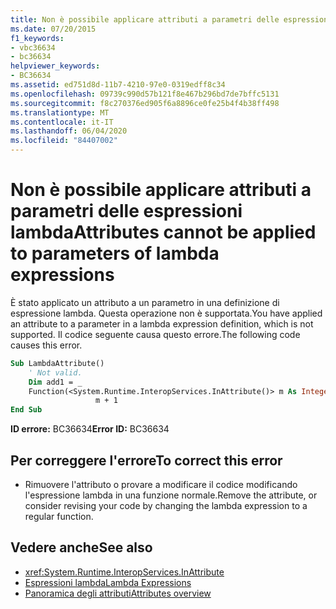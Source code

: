 ```yaml
---
title: Non è possibile applicare attributi a parametri delle espressioni lambda
ms.date: 07/20/2015
f1_keywords:
- vbc36634
- bc36634
helpviewer_keywords:
- BC36634
ms.assetid: ed751d8d-11b7-4210-97e0-0319edff8c34
ms.openlocfilehash: 09739c990d57b121f8e467b296bd7de7bffc5131
ms.sourcegitcommit: f8c270376ed905f6a8896ce0fe25b4f4b38ff498
ms.translationtype: MT
ms.contentlocale: it-IT
ms.lasthandoff: 06/04/2020
ms.locfileid: "84407002"
---
```

# <a name="attributes-cannot-be-applied-to-parameters-of-lambda-expressions"></a><span data-ttu-id="b4060-102">Non è possibile applicare attributi a parametri delle espressioni lambda</span><span class="sxs-lookup"><span data-stu-id="b4060-102">Attributes cannot be applied to parameters of lambda expressions</span></span>
<span data-ttu-id="b4060-103">È stato applicato un attributo a un parametro in una definizione di espressione lambda. Questa operazione non è supportata.</span><span class="sxs-lookup"><span data-stu-id="b4060-103">You have applied an attribute to a parameter in a lambda expression definition, which is not supported.</span></span> <span data-ttu-id="b4060-104">Il codice seguente causa questo errore.</span><span class="sxs-lookup"><span data-stu-id="b4060-104">The following code causes this error.</span></span>  
  
```vb  
Sub LambdaAttribute()  
    ' Not valid.  
    Dim add1 = _  
    Function(<System.Runtime.InteropServices.InAttribute()> m As Integer) _  
                   m + 1  
End Sub  
```  
  
 <span data-ttu-id="b4060-105">**ID errore:** BC36634</span><span class="sxs-lookup"><span data-stu-id="b4060-105">**Error ID:** BC36634</span></span>  
  
## <a name="to-correct-this-error"></a><span data-ttu-id="b4060-106">Per correggere l'errore</span><span class="sxs-lookup"><span data-stu-id="b4060-106">To correct this error</span></span>  
  
- <span data-ttu-id="b4060-107">Rimuovere l'attributo o provare a modificare il codice modificando l'espressione lambda in una funzione normale.</span><span class="sxs-lookup"><span data-stu-id="b4060-107">Remove the attribute, or consider revising your code by changing the lambda expression to a regular function.</span></span>  
  
## <a name="see-also"></a><span data-ttu-id="b4060-108">Vedere anche</span><span class="sxs-lookup"><span data-stu-id="b4060-108">See also</span></span>

- <xref:System.Runtime.InteropServices.InAttribute>
- [<span data-ttu-id="b4060-109">Espressioni lambda</span><span class="sxs-lookup"><span data-stu-id="b4060-109">Lambda Expressions</span></span>](../programming-guide/language-features/procedures/lambda-expressions.md)
- [<span data-ttu-id="b4060-110">Panoramica degli attributi</span><span class="sxs-lookup"><span data-stu-id="b4060-110">Attributes overview</span></span>](../programming-guide/concepts/attributes/index.md)
